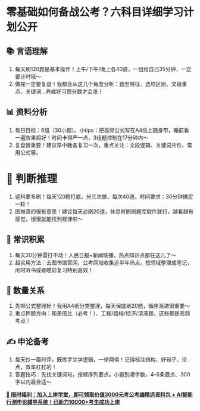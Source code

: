 # 零基础如何备战公考？六科目详细学习计划公开

## 📚 言语理解
1. 每天刷120题是基本操作！上午/下午/晚上各40道，一组给自己35分钟，一定要计时哦～
2. 做完一定要复盘！我都会从这几个角度分析：题型特征、选项区别、文段重点、关键词...养成好习惯分数才会涨！

## 📊 资料分析
1. 每日目标：6组（30小题）。小tips：把高频公式写在A4纸上随身带，睡前看一遍效果超好！时间卡得严一点，3组题控制在17分钟内～
2. 复盘很重要！建议早中晚各复习一次，重点关注：文段逻辑、关键词共性、常用公式等。

# 🧩 判断推理
1. 这科要多刷！每天120题打底，分三次做，每次40道。时间要求：30分钟搞定一轮！
2. 图推真的很有意思！建议每天必刷20道，休息时刷刷题库软件就行，越看越有感觉，慢慢就能找到规律啦～

## 📰 常识积累
1. 每天20分钟雷打不动！人民日报+新闻联播，热点知识点都在这儿了～
2. 超实用方法：去图书馆官网、公考网站收集近半年热点，按领域整理成笔记，闲时听书或者睡前复习特别高效！

## 🔢 数量关系
1. 先把公式整理好！我用A4纸分类整理，每天保底刷20题，循序渐进很重要～
2. 重点押题方向：和差倍比（必考！）、工程/路程/经济/溶液题，这些都是高频考点！

## ✍️ 申论备考
1. 每天抄一篇时评，既练字又学逻辑，一举两得！记得标注结构、好句子、论点，效率杠杠的！
2. 答题技巧：先找关键词句，按顺序列要点。小题别凑字数，4-6条要点、300字以内最合适～

**[🎁 限时福利：加入上岸学堂，即可领取价值3000元考公考编精选资料包 + AI智能行测申论辅导系统！已助力10000+考生成功上岸](https://gongkaoshangan.com)**